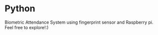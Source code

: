 # Python

Biometric Attendance System using fingerprint sensor and Raspberry pi.
Feel free to explore!:)

